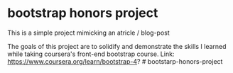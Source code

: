﻿# bootstrap honors project
 
This is a simple project mimicking an atricle / blog-post

The goals of this project are to solidify and demonstrate the skills I learned
while taking coursera's front-end bootstrap course.
Link: https://www.coursera.org/learn/bootstrap-4?
#   b o o t s t a r p - h o n o r s - p r o j e c t  
 